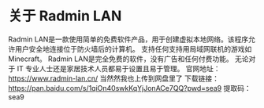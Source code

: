 # 关于 Radmin LAN
Radmin LAN是一款使用简单的免费软件产品，用于创建虚拟本地网络。该程序允许用户安全地连接位于防火墙后的计算机。
支持任何支持用局域网联机的游戏如Minecraft。
Radmin LAN是完全免费的软件，没有广告和任何付费功能。
无论对于 IT 专业人士还是家居技术人员都易于设置且易于管理。
官网地址：https://www.radmin-lan.cn/
当然然我也上传到网盘里了
下载链接：https://pan.baidu.com/s/1qiOn40swkKqYjJonACe7QQ?pwd=sea9 
提取码：sea9